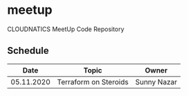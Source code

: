 # meetup

CLOUDNATICS MeetUp Code Repository

## Schedule

| Date | Topic | Owner |
|--|--|--|
05.11.2020 | Terraform on Steroids | Sunny Nazar |
